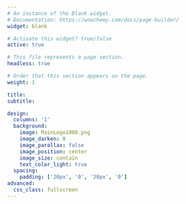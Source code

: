 ```yaml
---
# An instance of the Blank widget.
# Documentation: https://wowchemy.com/docs/page-builder/
widget: blank

# Activate this widget? true/false
active: true

# This file represents a page section.
headless: true

# Order that this section appears on the page.
weight: 1

title:
subtitle:

design:
  columns: '1'
  background:
    image: MainLogo1080.png
    image_darken: 0
    image_parallax: false
    image_position: center
    image_size: contain
    text_color_light: true
  spacing:
    padding: ['20px', '0', '20px', '0']
advanced:
  css_class: fullscreen
---
```


